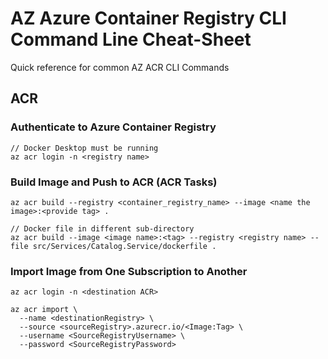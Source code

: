 # AZ Azure Container Registry CLI Command Line Cheat-Sheet

Quick reference for common AZ ACR CLI Commands

## ACR

### Authenticate to Azure Container Registry
```
// Docker Desktop must be running
az acr login -n <registry name>
```

### Build Image and Push to ACR (ACR Tasks)
```
az acr build --registry <container_registry_name> --image <name the image>:<provide tag> .

// Docker file in different sub-directory
az acr build --image <image name>:<tag> --registry <registry name> --file src/Services/Catalog.Service/dockerfile .
```

### Import Image from One Subscription to Another
```
az acr login -n <destination ACR>

az acr import \
  --name <destinationRegistry> \
  --source <sourceRegistry>.azurecr.io/<Image:Tag> \
  --username <SourceRegistryUsername> \
  --password <SourceRegistryPassword>
```
